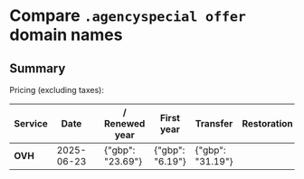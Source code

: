# Compare `.agencyspecial offer` domain names

## Summary

Pricing (excluding taxes):

| Service | Date |  | / Renewed year | First year | Transfer | Restoration |
|--|--|--|--|--|--|--|
| **OVH** | 2025-06-23 |  | {"gbp": "23.69"} | {"gbp": "6.19"} | {"gbp": "31.19"} |  |
